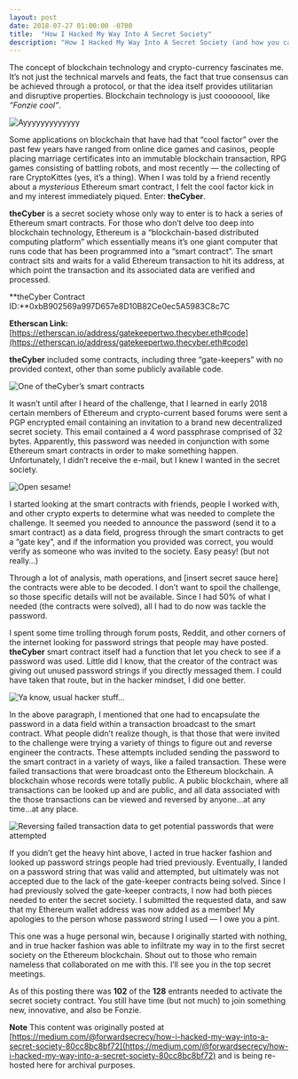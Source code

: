 ```yaml
---
layout: post
date: 2018-07-27 01:00:00 -0700
title:  "How I Hacked My Way Into A Secret Society"
description: "How I Hacked My Way Into A Secret Society (and how you can too!)"
---
```


The concept of blockchain technology and crypto-currency fascinates me. It’s not just the technical marvels and feats, the fact that true consensus can be achieved through a protocol, or that the idea itself provides utilitarian and disruptive properties. Blockchain technology is just coooooool, like *“Fonzie cool”*.

![Ayyyyyyyyyyyyy](https://cdn-images-1.medium.com/max/2000/1*3zgHsS2mJ29pfbY1RE3TXQ.png)

Some applications on blockchain that have had that “cool factor” over the past few years have ranged from online dice games and casinos, people placing marriage certificates into an immutable blockchain transaction, RPG games consisting of battling robots, and most recently — the collecting of rare CryptoKittes (yes, it’s a thing). When I was told by a friend recently about a *mysterious* Ethereum smart contract, I felt the cool factor kick in and my interest immediately piqued. Enter: **theCyber**.

**theCyber** is a secret society whose only way to enter is to hack a series of Ethereum smart contracts. For those who don’t delve too deep into blockchain technology, Ethereum is a “blockchain-based distributed computing platform” which essentially means it’s one giant computer that runs code that has been programmed into a “smart contract”. The smart contract sits and waits for a valid Ethereum transaction to hit its address, at which point the transaction and its associated data are verified and processed.

**theCyber Contract ID:**0xbB902569a997D657e8D10B82Ce0ec5A5983C8c7C

**Etherscan Link:** [https://etherscan.io/address/gatekeepertwo.thecyber.eth#code](https://etherscan.io/address/gatekeepertwo.thecyber.eth#code)

**theCyber** included some contracts, including three “gate-keepers” with no provided context, other than some publicly available code.

![One of theCyber’s smart contracts](https://cdn-images-1.medium.com/max/4548/1*bEPZ8n1fs4QY0f_Tw2cWmQ.png)

It wasn’t until after I heard of the challenge, that I learned in early 2018 certain members of Ethereum and crypto-current based forums were sent a PGP encrypted email containing an invitation to a brand new decentralized secret society. This email contained a 4 word passphrase comprised of 32 bytes. Apparently, this password was needed in conjunction with some Ethereum smart contracts in order to make something happen. Unfortunately, I didn’t receive the e-mail, but I knew I wanted in the secret society.

![Open sesame!](https://cdn-images-1.medium.com/max/2000/1*GomLqHl4e6yfRaLkExOSzw.jpeg)

I started looking at the smart contracts with friends, people I worked with, and other crypto experts to determine what was needed to complete the challenge. It seemed you needed to announce the password (send it to a smart contract) as a data field, progress through the smart contracts to get a “gate key”, and if the information you provided was correct, you would verify as someone who was invited to the society. Easy peasy! (but not really…)

Through a lot of analysis, math operations, and [insert secret sauce here] the contracts were able to be decoded. I don’t want to spoil the challenge, so those specific details will not be available. Since I had 50% of what I needed (the contracts were solved), all I had to do now was tackle the password.

I spent some time trolling through forum posts, Reddit, and other corners of the internet looking for password strings that people may have posted. **theCyber** smart contract itself had a function that let you check to see if a password was used. Little did I know, that the creator of the contract was giving out unused password strings if you directly messaged them. I could have taken that route, but in the hacker mindset, I did one better.

![Ya know, usual hacker stuff…](https://cdn-images-1.medium.com/max/2000/1*m110FZ4yZZj0JDEjzgFdug.jpeg)

In the above paragraph, I mentioned that one had to encapsulate the password in a data field within a transaction broadcast to the smart contract. What people didn’t realize though, is that those that were invited to the challenge were trying a variety of things to figure out and reverse engineer the contracts. These attempts included sending the password to the smart contract in a variety of ways, like a failed transaction. These were failed transactions that were broadcast onto the Ethereum blockchain. A blockchain whose records were totally public. A public blockchain, where all transactions can be looked up and are public, and all data associated with the those transactions can be viewed and reversed by anyone…at any time…at any place.

![Reversing failed transaction data to get potential passwords that were attempted](https://cdn-images-1.medium.com/max/2000/1*64zX-1rmVBA37-sBAIydsQ.png)

If you didn’t get the heavy hint above, I acted in true hacker fashion and looked up password strings people had tried previously. Eventually, I landed on a password string that was valid and attempted, but ultimately was not accepted due to the lack of the gate-keeper contracts being solved. Since I had previously solved the gate-keeper contracts, I now had both pieces needed to enter the secret society. I submitted the requested data, and saw that my Ethereum wallet address was now added as a member! My apologies to the person whose password string I used — I owe you a pint.

This one was a huge personal win, because I originally started with nothing, and in true hacker fashion was able to infiltrate my way in to the first secret society on the Ethereum blockchain. Shout out to those who remain nameless that collaborated on me with this. I’ll see you in the top secret meetings.

As of this posting there was **102** of the **128** entrants needed to activate the secret society contract. You still have time (but not much) to join something new, innovative, and also be Fonzie.

**Note**
This content was originally posted at [https://medium.com/@forwardsecrecy/how-i-hacked-my-way-into-a-secret-society-80cc8bc8bf72](https://medium.com/@forwardsecrecy/how-i-hacked-my-way-into-a-secret-society-80cc8bc8bf72) and is being re-hosted here for archival purposes.


